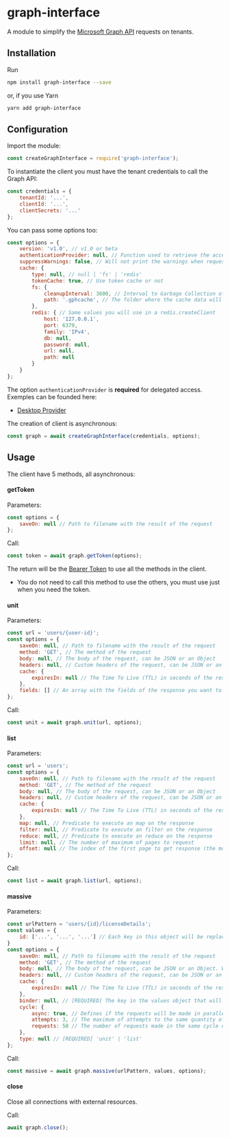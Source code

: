 # graph-interface
A module to simplify the [Microsoft Graph API](https://docs.microsoft.com/en-us/graph/overview) requests on tenants.



## Installation

Run
```bash
npm install graph-interface --save
```
or, if you use Yarn
```bash
yarn add graph-interface
```

## Configuration

Import the module:
```javascript
const createGraphInterface = require('graph-interface');
```
To instantiate the client you must have the tenant credentials to call the Graph API:
```javascript
const credentials = {
	tenantId: '...',
	clientId: '...',
	clientSecrets: '...'
};
```
You can pass some options too:
```javascript
const options = {
    version: 'v1.0', // v1.0 or beta
    authenticationProvider: null, // Function used to retrieve the access token, if null the default application token function is used. It is required for delegated authentication.
    suppressWarnings: false, // Will not print the warnings when requesting unit or list
    cache: {
        type: null, // null | 'fs' | 'redis'
        tokenCache: true, // Use token cache or not
        fs: {
            cleanupInterval: 3600, // Interval to Garbage Collection of caches
            path: '.gphcache', // The folder where the cache data will be stored
        },
        redis: { // Same values you will use in a redis.createClient
            host: '127.0.0.1',
            port: 6379,
            family: 'IPv4',
            db: null,
            password: null,
            url: null,
            path: null
        }
    }
};
```

The option ``authenticationProvider`` is **required** for delegated access. Exemples can be founded here:

* [Desktop Provider](https://www.npmjs.com/package/graph-interface-desktop-provider)

The creation of client is asynchronous:
```javascript
const graph = await createGraphInterface(credentials, options);
```

## Usage

The client have 5 methods, all asynchronous:

#### getToken

Parameters:

```javascript
const options = {
    saveOn: null // Path to filename with the result of the request
};
```
Call:
```javascript
const token = await graph.getToken(options);
```
The return will be the [Bearer Token](https://docs.microsoft.com/en-us/graph/auth/) to use all the methods in the client.
* You do not need to call this method to use the others, you must use just when you need the token.

#### unit
Parameters:

```javascript
const url = 'users/{user-id}';
const options = {
    saveOn: null, // Path to filename with the result of the request
    method: 'GET', // The method of the request
    body: null, // The body of the request, can be JSON or an Object
    headers: null, // Custom headers of the request, can be JSON or an Object
    cache: {
        expiresIn: null // The Time To Live (TTL) in seconds of the response if you configured an cache on the global options
    },
    fields: [] // An array with the fields of the response you want to return (can be combined with the $select oData attribute)
};
```
Call:
```javascript
const unit = await graph.unit(url, options);
```

#### list

Parameters:
```javascript
const url = 'users';
const options = {
    saveOn: null, // Path to filename with the result of the request
    method: 'GET', // The method of the request
    body: null, // The body of the request, can be JSON or an Object
    headers: null, // Custom headers of the request, can be JSON or an Object
    cache: {
        expiresIn: null // The Time To Live (TTL) in seconds of the response if you configured an cache on the global options
    },
    map: null, // Predicate to execute an map on the response
    filter: null, // Predicate to execute an filter on the response
    reduce: null, // Predicate to execute an reduce on the response
    limit: null, // The number of maximum of pages to request
    offset: null // The index of the first page to get response (the module will request the previous pages until get the index of the offset)
};
```
Call:
```javascript
const list = await graph.list(url, options);
```

#### massive
Parameters:
```javascript
const urlPattern = 'users/{id}/licenseDetails';
const values = {
	id: ['...', '...', '...'] // Each key in this object will be replaced in the urlPattern. All keys should have the same length
}
const options = {
    saveOn: null, // Path to filename with the result of the request
    method: 'GET', // The method of the request
    body: null, // The body of the request, can be JSON or an Object. Will replicate to all requests
    headers: null, // Custom headers of the request, can be JSON or an Object
    cache: {
        expiresIn: null // The Time To Live (TTL) in seconds of the response if you configured an cache on the global options
    },
    binder: null, // [REQUIRED] The key in the values object that will be the key in the response object
    cycle: {
    	async: true, // Defines if the requests will be made in parallelism or linearly
    	attempts: 3, // The maximum of attempts to the same quantity of errors
    	requests: 50 // The number of requests made in the same cycle on asynchronous mode
	},
    type: null // [REQUIRED] 'unit' | 'list'
};
```
Call:
```javascript
const massive = await graph.massive(urlPattern, values, options);
```

#### close

Close all connections with external resources.

Call:

```javascript
await graph.close();
```